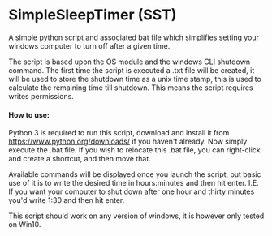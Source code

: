 # SimpleSleepTimer (SST)
A simple python script and associated bat file which simplifies setting your windows computer to turn off after a given time.

The script is based upon the OS module and the windows CLI shutdown command. The first time the script is executed a .txt file will be created,
it will be used to store the shutdown time as a unix time stamp, this is used to calculate the remaining time till shutdown.
This means the script requires writes permissions.

#### How to use:
Python 3 is required to run this script, download and install it from https://www.python.org/downloads/ if you haven't already.
Now simply execute the .bat file. If you wish to relocate this .bat file, you can right-click and create a shortcut, and then move that.

Available commands will be displayed once you launch the script, but basic use of it is to write the desired time in hours:minutes and then hit enter.
I.E. If you want your computer to shut down after one hour and thirty minutes you'd write 1:30 and then hit enter.

This script should work on any version of windows, it is however only tested on Win10.
